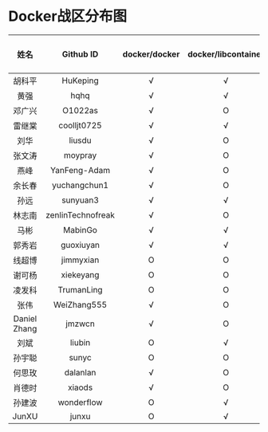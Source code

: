 # Docker战区分布图

姓名|Github ID|docker/docker|docker/libcontainer|docker/swarm|docker/distribution|docker/machine|docker/compose|docker其他子项目
:--:|:--:|:--:|:--:|:--:|:--:|:--:|:--:|:--:
胡科平|HuKeping|√|√|O|O|O|O|O
黄强|hqhq|√|√|O|O|O|O|O
邓广兴|O1022as|√|O|O|O|O|O|O
雷继棠|coolljt0725|√|√|O|O|O|O|O
刘华|liusdu|√|O|O|O|O|O|O
张文涛|moypray|√|O|O|O|O|O|O
燕峰|YanFeng-Adam|√|O|O|O|O|O|O
余长春|yuchangchun1|√|O|O|O|O|O|O
孙远|sunyuan3|√|√|O|O|√|O|O
林志南|zenlinTechnofreak|√|O|O|O|O|O|O
马彬|MabinGo|√|√|O|O|O|O|O
郭秀岩|guoxiuyan|√|√|O|O|O|O|O
线超博|jimmyxian|O|O|√|O|O|O|O
谢可杨|xiekeyang|O|O|O|√|O|O|O
凌发科|TrumanLing|O|O|O|O|√|O|O
张伟|WeiZhang555|√|O|O|O|O|O|O
Daniel Zhang|jmzwcn|√|O|O|O|O|O|O
刘斌|liubin|O|√|√|O|O|O|O
孙宇聪|sunyc|O|O|√|O|O|O|O
何思玫|dalanlan|√|O|O|O|O|O|O
肖德时|xiaods|√|O|O|O|O|O|O
孙建波|wonderflow|O|√|O|O|O|O|O
JunXU|junxu|O|√|O|O|O|O|O

